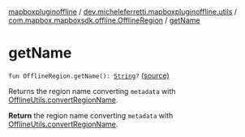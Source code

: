 [mapboxpluginoffline](../../index.md) / [dev.micheleferretti.mapboxpluginoffline.utils](../index.md) / [com.mapbox.mapboxsdk.offline.OfflineRegion](index.md) / [getName](./get-name.md)

# getName

`fun OfflineRegion.getName(): `[`String`](https://kotlinlang.org/api/latest/jvm/stdlib/kotlin/-string/index.html)`?` [(source)](https://github.com/xit0c/mapbox-plugin-offline/tree/master/mapboxpluginoffline/src/main/java/dev/micheleferretti/mapboxpluginoffline/utils/Extensions.kt#L33)

Returns the region name converting `metadata` with [OfflineUtils.convertRegionName](../-offline-utils/convert-region-name.md).

**Return**
the region name converting `metadata` with [OfflineUtils.convertRegionName](../-offline-utils/convert-region-name.md).

